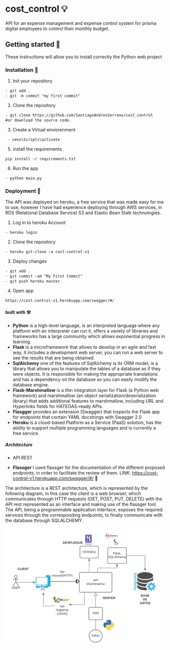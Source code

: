 # cost_control 💡

API for an expense management and
expense control system for prisma digital employees to control their monthly budget.

## Getting started 🚀

These instructions will allow you to install correctly the Python web project

### Installation 🔧

1. Init your repository 
 ```- git init
 - git add .
 - git -m commit "my first commit"
 ```
2. Clone the repository 
 ```
 - git clone https://github.com/SantiagoAndresSerrano/cost_control 
 #or download the source code.
 ```
3. Create a Virtual enviorenment
``` - py -3 -m venv venv
 - venv\Scripts\activate
 ```
5. install the requirements
 ``` 
 pip install -r requirements.txt
 ```
6. Run the app
``` 
- python main.py

```

### Deployment 🚀

The API was deployed on heroku, a free service that was made easy for me to use, however I have had experience deploying through AWS services, in RDS (Relational Database Service) S3 and Elastic Bean Stalk technologies.

1. Log in to heroku Account
``` 
- heroku login

```
2. Clone the repository 
``` 
- heroku git:clone -a cost-control-v1

```
3. Deploy changes
``` 
- git add .
- git commit -am "My First Commit"
- git push heroku master

```
4. Open app

``` 
https://cost-control-v1.herokuapp.com/swagger/#/

```

#### built with 🛠️

- **Python** is a high-level language, is an interpreted language where any platform with an interpreter can run it, offers a variety of libraries and frameworks has a large community which allows exponential progress in learning.
- **Flask** is a microframework that allows to develop in an agile and fast way, it includes a development web server, you can run a web server to see the results that are being obtained.
- **SqlAlchemy** one of the features of SqlAlchemy is its ORM model, is a library that allows you to manipulate the tables of a database as if they were objects. It is responsible for making the appropriate translations and has a dependency on the database so you can easily modify the database engine.
- **Flask-Marshmallow** is a thin integration layer for Flask (a Python web framework) and marshmallow (an object serialization/deserialization library) that adds additional features to marshmallow, including URL and Hyperlinks fields for HATEOAS-ready APIs.
- **Flasgger** provides an extension (Swagger) that inspects the Flask app for endpoints that contain YAML docstrings with Swagger 2.0
- **Heroku** is a cloud-based Platform as a Service (PaaS) solution, has the ability to support multiple programming languages and is currently a free service.

##### Architecture
- API REST 

- **Flassger** I used flassger for the documentation of the different proposed endpoints, in order to facilitate the review of them. LINK: https://cost-control-v1.herokuapp.com/swagger/#/ 🔩

The architecture is a REST architecture, which is represented by the following diagram, in this case the client is a web browser, which communicates through HTTP requests (GET, POST, PUT, DELETE) with the API rest represented as an interface and making use of the flassger tool. The API, being a programmable application interface, exposes the required services through the corresponding endpoints, to finally communicate with the database through SQLALCHEMY. 

![Diagrama de arquitectura](https://github.com/SantiagoAndresSerrano/cost_control/blob/master/doc/architecture.png?raw=true "Architecture diagram")


